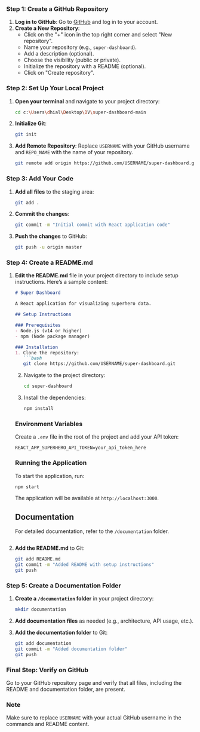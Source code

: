 ### Step 1: Create a GitHub Repository

1. **Log in to GitHub**: Go to [GitHub](https://github.com) and log in to your account.
2. **Create a New Repository**:
   - Click on the "+" icon in the top right corner and select "New repository".
   - Name your repository (e.g., `super-dashboard`).
   - Add a description (optional).
   - Choose the visibility (public or private).
   - Initialize the repository with a README (optional).
   - Click on "Create repository".

### Step 2: Set Up Your Local Project

1. **Open your terminal** and navigate to your project directory:
   ```bash
   cd c:\Users\dhial\Desktop\DV\super-dashboard-main
   ```

2. **Initialize Git**:
   ```bash
   git init
   ```

3. **Add Remote Repository**:
   Replace `USERNAME` with your GitHub username and `REPO_NAME` with the name of your repository.
   ```bash
   git remote add origin https://github.com/USERNAME/super-dashboard.git
   ```

### Step 3: Add Your Code

1. **Add all files** to the staging area:
   ```bash
   git add .
   ```

2. **Commit the changes**:
   ```bash
   git commit -m "Initial commit with React application code"
   ```

3. **Push the changes** to GitHub:
   ```bash
   git push -u origin master
   ```

### Step 4: Create a README.md

1. **Edit the README.md** file in your project directory to include setup instructions. Here’s a sample content:

   ```markdown
   # Super Dashboard

   A React application for visualizing superhero data.

   ## Setup Instructions

   ### Prerequisites
   - Node.js (v14 or higher)
   - npm (Node package manager)

   ### Installation
   1. Clone the repository:
      ```bash
      git clone https://github.com/USERNAME/super-dashboard.git
      ```
   2. Navigate to the project directory:
      ```bash
      cd super-dashboard
      ```
   3. Install the dependencies:
      ```bash
      npm install
      ```

   ### Environment Variables
   Create a `.env` file in the root of the project and add your API token:
   ```properties
   REACT_APP_SUPERHERO_API_TOKEN=your_api_token_here
   ```

   ### Running the Application
   To start the application, run:
   ```bash
   npm start
   ```

   The application will be available at `http://localhost:3000`.

   ## Documentation
   For detailed documentation, refer to the `/documentation` folder.
   ```

2. **Add the README.md** to Git:
   ```bash
   git add README.md
   git commit -m "Added README with setup instructions"
   git push
   ```

### Step 5: Create a Documentation Folder

1. **Create a `/documentation` folder** in your project directory:
   ```bash
   mkdir documentation
   ```

2. **Add documentation files** as needed (e.g., architecture, API usage, etc.).

3. **Add the documentation folder** to Git:
   ```bash
   git add documentation
   git commit -m "Added documentation folder"
   git push
   ```

### Final Step: Verify on GitHub

Go to your GitHub repository page and verify that all files, including the README and documentation folder, are present.

### Note
Make sure to replace `USERNAME` with your actual GitHub username in the commands and README content.